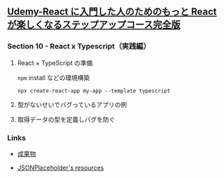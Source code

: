 ## [Udemy-React に入門した人のためのもっと React が楽しくなるステップアップコース完全版](https://www.udemy.com/course/react_stepup/learn/lecture/24823582#search)

### Section 10 - React x Typescript（実践編）

1. React × TypeScript の準備

   `npm` install などの環境構築

   `npx create-react-app my-app --template typescript`

2. 型がないせいでバグっているアプリの例

3. 取得データの型を定義しバグを防ぐ

### Links

- [成果物](https://58mfxf.csb.app/)

- [JSONPlaceholder's resources](https://jsonplaceholder.typicode.com/todos)
